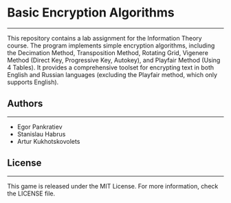# Basic Encryption Algorithms
___

This repository contains a lab assignment for the Information Theory course. 
The program implements simple encryption algorithms, including the Decimation Method, 
Transposition Method, Rotating Grid, Vigenere Method (Direct Key, Progressive Key, Autokey), 
and Playfair Method (Using 4 Tables). It provides a comprehensive toolset for encrypting text 
in both English and Russian languages (excluding the Playfair method, which only supports English).

## Authors
___
* Egor Pankratiev  
* Stanislau Habrus
* Artur Kukhotskovolets

## License
___
This game is released under the MIT License. For more information, check the LICENSE file.